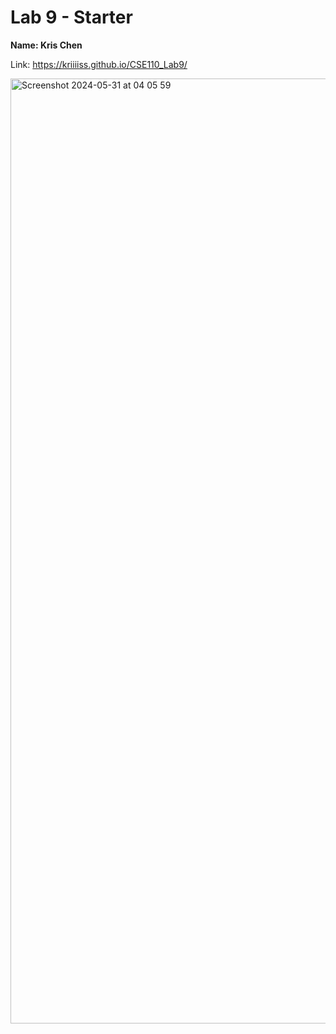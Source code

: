 # Lab 9 - Starter

**Name: Kris Chen**

Link: https://kriiiiss.github.io/CSE110_Lab9/

<img width="1512" alt="Screenshot 2024-05-31 at 04 05 59" src="https://github.com/Kriiiiss/CSE110_Lab9/assets/147010005/f063b5a4-bf76-4904-a8b6-75a63e73f146">
